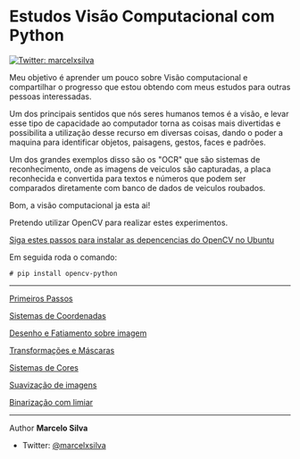 # Estudos Visão Computacional com Python
[![Twitter: marcelxsilva](https://img.shields.io/twitter/follow/marcelxsilva.svg?style=social)](https://twitter.com/marcelxsilva)

Meu objetivo é aprender um pouco sobre Visão computacional e compartilhar o progresso que estou obtendo com meus estudos para outras pessoas interessadas.

Um dos principais sentidos que nós seres humanos temos é a visão, e levar esse tipo de capacidade ao computador torna as coisas mais divertidas e possibilita a utilização desse recurso em diversas coisas, dando o poder a maquina para identificar objetos, paisagens, gestos, faces e padrões.

Um dos grandes exemplos disso são os "OCR" que são sistemas de reconhecimento, onde as imagens de veiculos são capturadas, a placa reconhecida e convertida para textos e números que podem ser comparados diretamente com banco de dados de veiculos roubados.

Bom, a visão computacional ja esta ai!

Pretendo utilizar OpenCV para realizar estes experimentos.

[Siga estes passos para instalar as depencencias do OpenCV no Ubuntu](https://www.pyimagesearch.com/2018/05/28/ubuntu-18-04-how-to-install-opencv/)

Em seguida roda o comando:

    # pip install opencv-python
***
[Primeiros Passos](PRIMEIROS_PASSOS/PRIMEIROS_PASSOS.md)

[Sistemas de Coordenadas](SISTEMAS_DE_COORDERNADAS/SISTEMAS_DE_COORDERNADAS.md)

[Desenho e Fatiamento sobre imagem](DESENHO_FATIAMENTO_IMAGEM/DESENHO_FATIAMENTO_IMAGEM.md)

[Transformações e Máscaras](TRANSFORMACOES_E_MASCARAS/TRANSFORMACOES_E_MASCARAS.md)

[Sistemas de Cores](SISTEMAS_DE_CORES/SISTEMAS_DE_CORES.md)

[Suavização de imagens](SUAVIZACAO_DE_IMAGENS/SUAVIZACAO_DE_IMAGENS.md)

[Binarização com limiar](BINARIZACAO/BINARIZACAO.md)




***
 Author **Marcelo Silva**

* Twitter: [@marcelxsilva](https://twitter.com/marcelxsilva)
